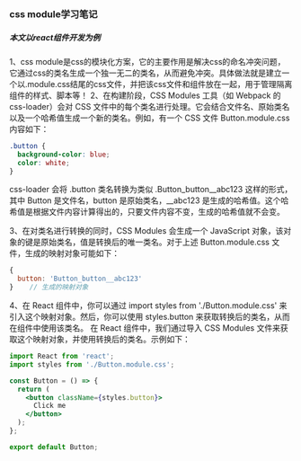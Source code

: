 ### css module学习笔记

##### 本文以react组件开发为例
1、css module是css的模块化方案，它的主要作用是解决css的命名冲突问题，它通过css的类名生成一个独一无二的类名，从而避免冲突。具体做法就是建立一个以.module.css结尾的css文件，并把该css文件和组件放在一起，用于管理隔离组件的样式、脚本等！
2、在构建阶段，CSS Modules 工具（如 Webpack 的 css-loader）会对 CSS 文件中的每个类名进行处理。它会结合文件名、原始类名以及一个哈希值生成一个新的类名。例如，有一个 CSS 文件 Button.module.css 内容如下：
```.css
.button {
  background-color: blue;
  color: white;
}
```
css-loader 会将 .button 类名转换为类似 .Button_button__abc123 这样的形式，其中 Button 是文件名，button 是原始类名，__abc123 是生成的哈希值。这个哈希值是根据文件内容计算得出的，只要文件内容不变，生成的哈希值就不会变。

3、在对类名进行转换的同时，CSS Modules 会生成一个 JavaScript 对象，该对象的键是原始类名，值是转换后的唯一类名。对于上述 Button.module.css 文件，生成的映射对象可能如下：
```.js
{
  button: 'Button_button__abc123'
}    // 生成的映射对象  
```
4、在 React 组件中，你可以通过 import styles from './Button.module.css' 来引入这个映射对象。然后，你可以使用 styles.button 来获取转换后的类名，从而在组件中使用该类名。
在 React 组件中，我们通过导入 CSS Modules 文件来获取这个映射对象，并使用转换后的类名。示例如下：
```.jsx
import React from 'react';
import styles from './Button.module.css';

const Button = () => {
  return (
    <button className={styles.button}>
      Click me
    </button>
  );
};

export default Button;
```